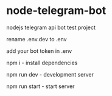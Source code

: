 # node-telegram-bot
nodejs telegram api bot test project

<p>rename .env.dev to .env</p>
<p>add your bot token in .env</p>
<p>npm i - install dependencies</p>
<p>npm run dev - development server</p>
<p>npm run start - start server</p>
